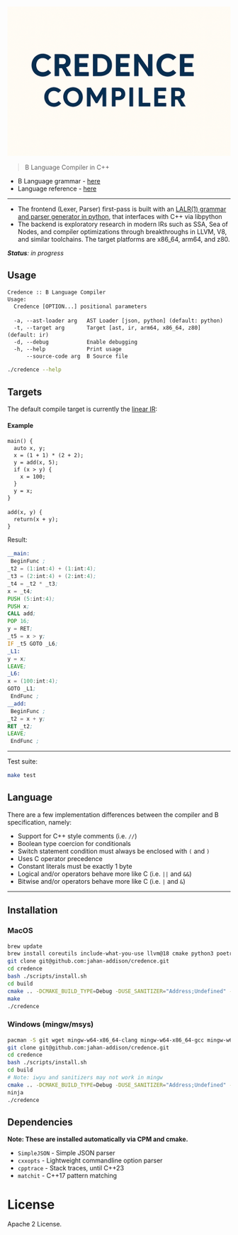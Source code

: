 <div align="center">
  <img src="docs/images/credence-compiler-logo.png" width="800px" alt="credence"> </img>
</div>

> B Language Compiler in C++

* B Language grammar - [here](https://github.com/jahan-addison/chakram/blob/master/chakram/grammar.lark)
* Language reference - [here](https://www.nokia.com/bell-labs/about/dennis-m-ritchie/btut.pdf)

---


* The frontend (Lexer, Parser) first-pass is built with an [LALR(1) grammar and parser generator in python](https://github.com/jahan-addison/chakram/tree/master), that interfaces with C++ via libpython
* The backend is exploratory research in modern IRs such as SSA, Sea of Nodes, and compiler optimizations through breakthroughs in LLVM, V8, and similar toolchains. The target platforms are x86_64, arm64, and z80.

_**Status**: in progress_


## Usage

```
Credence :: B Language Compiler
Usage:
  Credence [OPTION...] positional parameters

  -a, --ast-loader arg   AST Loader [json, python] (default: python)
  -t, --target arg       Target [ast, ir, arm64, x86_64, z80] (default: ir)
  -d, --debug            Enable debugging
  -h, --help             Print usage
      --source-code arg  B Source file
```

```bash
./credence --help
```

## Targets

The default compile target is currently the [linear IR](https://github.com/jahan-addison/credence/tree/master/credence/ir):

#### Example

```B
main() {
  auto x, y;
  x = (1 + 1) * (2 + 2);
  y = add(x, 5);
  if (x > y) {
    x = 100;
  }
  y = x;
}

add(x, y) {
  return(x + y);
}
```

Result:


```asm
__main:
 BeginFunc ;
_t2 = (1:int:4) + (1:int:4);
_t3 = (2:int:4) + (2:int:4);
_t4 = _t2 * _t3;
x = _t4;
PUSH (5:int:4);
PUSH x;
CALL add;
POP 16;
y = RET;
_t5 = x > y;
IF _t5 GOTO _L6;
_L1:
y = x;
LEAVE;
_L6:
x = (100:int:4);
GOTO _L1;
 EndFunc ;
__add:
 BeginFunc ;
_t2 = x + y;
RET _t2;
LEAVE;
 EndFunc ;
```

---

Test suite:

```bash
make test
```

## Language

There are a few implementation differences between the compiler and B specification, namely:

* Support for C++ style comments (i.e. `//`)
* Boolean type coercion for conditionals
* Switch statement condition must always be enclosed with `(` and `)`
* Uses C operator precedence
* Constant literals must be exactly 1 byte
* Logical and/or operators behave more like C (i.e. `||` and `&&`)
* Bitwise and/or operators behave more like C (i.e. `|` and `&`)

---

## Installation

### MacOS

```bash
brew update
brew install coreutils include-what-you-use llvm@18 cmake python3 poetry
git clone git@github.com:jahan-addison/credence.git
cd credence
bash ./scripts/install.sh
cd build
cmake .. -DCMAKE_BUILD_TYPE=Debug -DUSE_SANITIZER="Address;Undefined" -DCMAKE_EXPORT_COMPILE_COMMANDS=ON
make
./credence
```

### Windows (mingw/msys)

```bash
pacman -S git wget mingw-w64-x86_64-clang mingw-w64-x86_64-gcc mingw-w64-x86_64-ninja mingw-w64-x86_64-cmake make mingw-w64-x86_64-python3 autoconf libtool
git clone git@github.com:jahan-addison/credence.git
cd credence
bash ./scripts/install.sh
cd build
# Note: iwyu and sanitizers may not work in mingw
cmake .. -DCMAKE_BUILD_TYPE=Debug -DUSE_SANITIZER="Address;Undefined" -DCMAKE_EXPORT_COMPILE_COMMANDS=ON
ninja
./credence

```

## Dependencies

**Note: These are installed automatically via CPM and cmake.**

* `SimpleJSON` - Simple JSON parser
* `cxxopts` - Lightweight commandline option parser
* `cpptrace` - Stack traces, until C++23
* `matchit` - C++17 pattern matching

# License

Apache 2 License.
